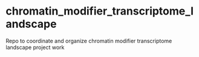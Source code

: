 # chromatin_modifier_transcriptome_landscape
Repo to coordinate and organize chromatin modifier transcriptome landscape project work
